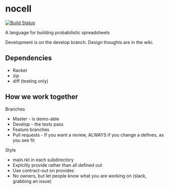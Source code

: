 # nocell

[![Build Status](https://travis-ci.com/alan-turing-institute/nocell.svg?token=ZPDxx69KHKrd5gefprNs&branch=develop)](https://travis-ci.com/alan-turing-institute/nocell-prototype)

A language for building probabilistic spreadsheets

Development is on the develop branch. Design thoughts are in the wiki.

## Dependencies

* Racket
* zip
* diff (testing only)

## How we work together

Branches

* Master - is demo-able
* Develop - the tests pass
* Feature branches
* Pull requests - If you want a review, ALWAYS if you change a defines, as you see fit

Style 

* main.rkt in each subdirectory
* Explcitly provide rather than all defined out
* Use contract-out on provides
* No owners, but let people know what you are working on (slack, grabbing an issue)
